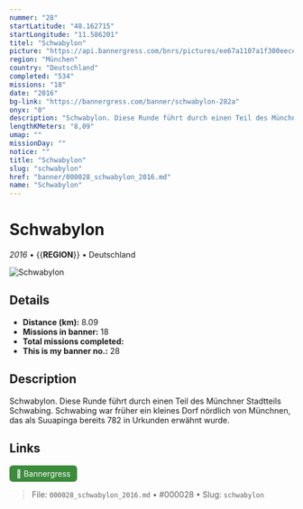 ```yaml
---
nummer: "28"
startLatitude: "48.162715"
startLongitude: "11.586201"
titel: "Schwabylon"
picture: "https://api.bannergress.com/bnrs/pictures/ee67a1107a1f300eece05d71f1cac57d"
region: "München"
country: "Deutschland"
completed: "534"
missions: "18"
date: "2016"
bg-link: "https://bannergress.com/banner/schwabylon-282a"
onyx: "0"
description: "Schwabylon. Diese Runde führt durch einen Teil des Münchner Stadtteils Schwabing.\nSchwabing war früher ein kleines Dorf nördlich von Münchnen, das als Suuapinga bereits 782 in Urkunden erwähnt wurde."
lengthKMeters: "8,09"
umap: ""
missionDay: ""
notice: ""
title: "Schwabylon"
slug: "schwabylon"
href: "banner/000028_schwabylon_2016.md"
name: "Schwabylon"
---
```

# Schwabylon

*2016* • {{__REGION__}} • Deutschland

![Schwabylon](https://api.bannergress.com/bnrs/pictures/ee67a1107a1f300eece05d71f1cac57d)



## Details
- **Distance (km):** 8.09
- **Missions in banner:** 18
- **Total missions completed:** 
- **This is my banner no.:** 28



## Description
Schwabylon. Diese Runde führt durch einen Teil des Münchner Stadtteils Schwabing.
Schwabing war früher ein kleines Dorf nördlich von Münchnen, das als Suuapinga bereits 782 in Urkunden erwähnt wurde.



## Links
<a href="https://bannergress.com/banner/schwabylon-282a" target="_blank" style="display:inline-block;margin-right:8px;padding:6px 12px;background:#3c8b3c;color:#fff;text-decoration:none;border-radius:6px;">🔗 Bannergress</a>



> File: `000028_schwabylon_2016.md` • #000028 • Slug: `schwabylon`
